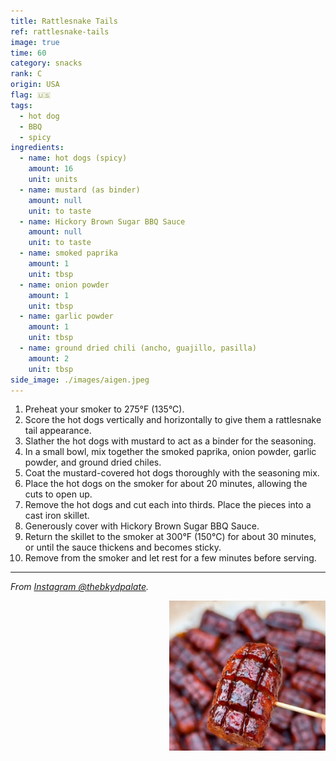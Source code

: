 ```yaml
---
title: Rattlesnake Tails
ref: rattlesnake-tails
image: true
time: 60
category: snacks
rank: C
origin: USA
flag: 🇺🇸
tags:
  - hot dog
  - BBQ
  - spicy
ingredients:
  - name: hot dogs (spicy)
    amount: 16
    unit: units
  - name: mustard (as binder)
    amount: null
    unit: to taste
  - name: Hickory Brown Sugar BBQ Sauce
    amount: null
    unit: to taste
  - name: smoked paprika
    amount: 1
    unit: tbsp
  - name: onion powder
    amount: 1
    unit: tbsp
  - name: garlic powder
    amount: 1
    unit: tbsp
  - name: ground dried chili (ancho, guajillo, pasilla)
    amount: 2
    unit: tbsp
side_image: ./images/aigen.jpeg
---
```


1. Preheat your smoker to 275°F (135°C).
2. Score the hot dogs vertically and horizontally to give them a rattlesnake tail appearance.
3. Slather the hot dogs with mustard to act as a binder for the seasoning.
4. In a small bowl, mix together the smoked paprika, onion powder, garlic powder, and ground dried chiles.
5. Coat the mustard-covered hot dogs thoroughly with the seasoning mix.
6. Place the hot dogs on the smoker for about 20 minutes, allowing the cuts to open up.
7. Remove the hot dogs and cut each into thirds. Place the pieces into a cast iron skillet.
8. Generously cover with Hickory Brown Sugar BBQ Sauce.
9. Return the skillet to the smoker at 300°F (150°C) for about 30 minutes, or until the sauce thickens and becomes sticky.
10. Remove from the smoker and let rest for a few minutes before serving.

---

_From [Instagram @thebkydpalate](https://www.instagram.com/reel/DJ4uaabx245/?utm_source=ig_web_copy_link)._

<img src="images/rattlesnake_tails.jpg" style="width:250px; float:right;"/>
